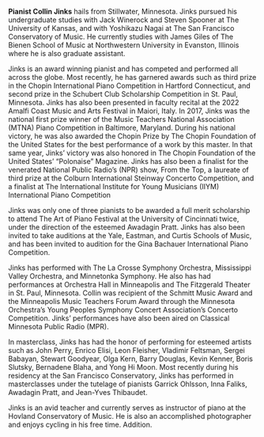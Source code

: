 **Pianist Collin Jinks** hails from Stillwater, Minnesota. Jinks pursued his undergraduate studies with Jack Winerock and Steven Spooner at The University of Kansas, and with Yoshikazu Nagai at The San Francisco Conservatory of Music. He currently studies with James Giles of The Bienen School of Music at Northwestern University in Evanston, Illinois where he is also graduate assistant.

Jinks is an award winning pianist and has competed and performed all across the globe. Most recently, he has garnered awards such as third prize in the Chopin International Piano Competition in Hartford Connecticut, and second prize in the Schubert Club Scholarship Competition in St. Paul, Minnesota. Jinks has also been presented in faculty recital at the 2022 Amalfi Coast Music and Arts Festival in Maiori, Italy. In 2017, Jinks was the national first prize winner of the Music Teachers National Association (MTNA) Piano Competition in Baltimore, Maryland. During his national victory, he was also awarded the Chopin Prize by The Chopin Foundation of the United States for the best performance of a work by this master. In that same year, Jinks’ victory was also honored in The Chopin Foundation of the United States’ “Polonaise” Magazine. Jinks has also been a finalist for the venerated National Public Radio’s (NPR) show, From the Top, a laureate of third prize at the Colburn International Steinway Concerto Competition, and a finalist at The International Institute for Young Musicians (IIYM) International Piano Competition

Jinks was only one of three pianists to be awarded a full merit scholarship to attend The Art of Piano Festival at the University of Cincinnati twice, under the direction of the esteemed Awadagin Pratt. Jinks has also been invited to take auditions at the Yale, Eastman, and Curtis Schools of Music, and has been invited to audition for the Gina Bachauer International Piano Competition. 

Jinks has performed with The La Crosse Symphony Orchestra, Mississippi Valley Orchestra, and Minnetonka Symphony. He also has had performances at Orchestra Hall in Minneapolis and The Fitzgerald Theater in St. Paul, Minnesota. Collin was recipient of the Schmitt Music Award and the Minneapolis Music Teachers Forum Award through the Minnesota Orchestra’s Young Peoples Symphony Concert Association’s Concerto Competition. Jinks’ performances have also been aired on Classical Minnesota Public Radio (MPR). 

In masterclass, Jinks has had the honor of performing for esteemed artists such as John Perry, Enrico Elisi, Leon Fleisher, Vladimir Feltsman, Sergei Babayan, Stewart Goodyear, Olga Kern, Barry Douglas, Kevin Kenner, Boris Slutsky, Bernadene Blaha, and Yong Hi Moon. Most recently during his residency at the San Francisco Conservatory, Jinks has performed in masterclasses under the tutelage of pianists Garrick Ohlsson, Inna Faliks, Awadagin Pratt, and Jean-Yves Thibaudet.

Jinks is an avid teacher and currently serves as instructor of piano at the Hovland Conservatory of Music. He is also an accomplished photographer and enjoys cycling in his free time. Addition.